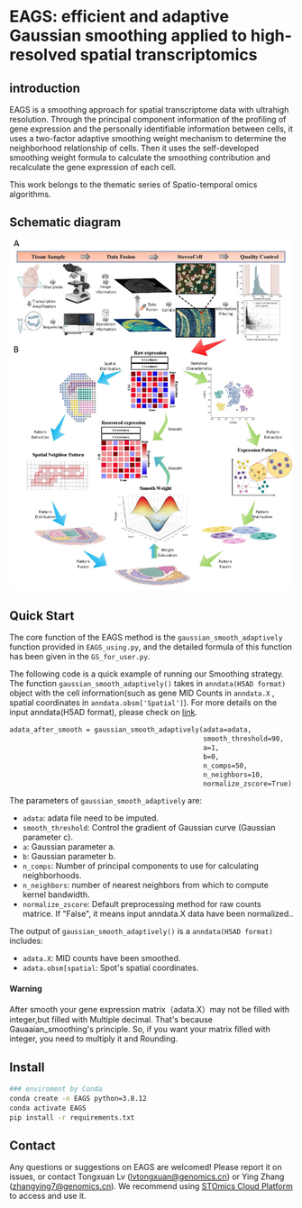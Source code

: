 # EAGS: efficient and adaptive Gaussian smoothing applied to high-resolved spatial transcriptomics
## introduction
EAGS is a smoothing approach for spatial transcriptome data with ultrahigh resolution. 
Through the principal component information of the profiling of gene expression and the 
personally identifiable information between cells, it uses a two-factor adaptive smoothing 
weight mechanism to determine the neighborhood relationship of cells. Then it uses the 
self-developed smoothing weight formula to calculate the smoothing contribution and 
recalculate the gene expression of each cell.

This work belongs to the thematic series of Spatio-temporal omics algorithms.
## Schematic diagram
![img.png](img/fig1.jpg)

## Quick Start
The core function of the EAGS method is the `gaussian_smooth_adaptively` function provided in `EAGS_using.py`, and the 
detailed formula of this function has been given in the `GS_for_user.py`.

The following code is a quick example of running our Smoothing strategy. The function `gaussian_smooth_adaptively()` takes 
in `anndata(H5AD format)` 
object with the cell information(such as gene MID Counts in `anndata.X` , spatial coordinates in `anndata.obsm['Spatial']`). 
For more details on the input anndata(H5AD format), please check on [link](https://anndata.readthedocs.io/en/latest/).

    adata_after_smooth = gaussian_smooth_adaptively(adata=adata,
                                                    smooth_threshold=90,
                                                    a=1,
                                                    b=0,
                                                    n_comps=50,
                                                    n_neighbors=10,
                                                    normalize_zscore=True)

The parameters of  `gaussian_smooth_adaptively` are:
- `adata`: adata file need to be imputed.
- `smooth_threshold`: Control the gradient of Gaussian curve (Gaussian parameter c).
- `a`: Gaussian parameter a. 
- `b`: Gaussian parameter b.
- `n_comps`: Number of principal components to use for calculating neighborhoods. 
- `n_neighbors`: number of nearest neighbors from which to compute kernel bandwidth.
- `normalize_zscore`: Default preprocessing method for raw counts matrice. If "False", it means input anndata.X data have been normalized..

The output of `gaussian_smooth_adaptively()` is a `anndata(H5AD format)` includes:
- `adata.X`: MID counts have been smoothed.
- `adata.obsm[spatial`: Spot's spatial coordinates.

####  Warning
After smooth your gene expression matrix（adata.X）may not be filled with integer,but filled with Multiple decimal.
That's because Gauaaian_smoothing's principle. So, if you want your matrix filled with integer,
you need to multiply it and Rounding.


## Install
```bash
### enviroment by Conda
conda create -n EAGS python=3.8.12
conda activate EAGS
pip install -r requirements.txt
```

## Contact
Any questions or suggestions on EAGS are welcomed! Please report it on issues, 
or contact Tongxuan Lv (lvtongxuan@genomics.cn) or Ying Zhang (zhangying7@genomics.cn).
We recommend using [STOmics Cloud Platform](https://cloud.stomics.tech/) to access and use it.
